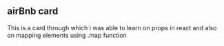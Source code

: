 ## airBnb card

This is a card through which i was able to learn on props in react and also on mapping elements using .map function


